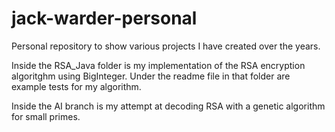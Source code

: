 # jack-warder-personal
Personal repository to show various projects I have created over the years.

Inside the RSA_Java folder is my implementation of the RSA encryption algoritghm using BigInteger.
Under the readme file in that folder are example tests for my algorithm.

Inside the AI branch is my attempt at decoding RSA with a genetic algorithm for small primes.
